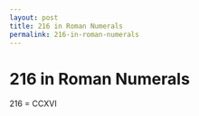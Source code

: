```yaml
---
layout: post
title: 216 in Roman Numerals
permalink: 216-in-roman-numerals
---
```


# 216 in Roman Numerals

216 = CCXVI
